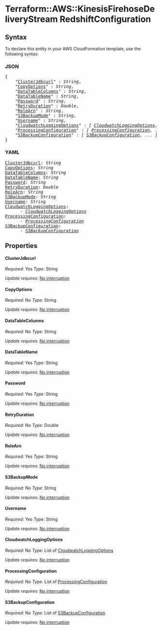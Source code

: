 # Terraform::AWS::KinesisFirehoseDeliveryStream RedshiftConfiguration

## Syntax

To declare this entity in your AWS CloudFormation template, use the following syntax:

### JSON

<pre>
{
    "<a href="#clusterjdbcurl" title="ClusterJdbcurl">ClusterJdbcurl</a>" : <i>String</i>,
    "<a href="#copyoptions" title="CopyOptions">CopyOptions</a>" : <i>String</i>,
    "<a href="#datatablecolumns" title="DataTableColumns">DataTableColumns</a>" : <i>String</i>,
    "<a href="#datatablename" title="DataTableName">DataTableName</a>" : <i>String</i>,
    "<a href="#password" title="Password">Password</a>" : <i>String</i>,
    "<a href="#retryduration" title="RetryDuration">RetryDuration</a>" : <i>Double</i>,
    "<a href="#rolearn" title="RoleArn">RoleArn</a>" : <i>String</i>,
    "<a href="#s3backupmode" title="S3BackupMode">S3BackupMode</a>" : <i>String</i>,
    "<a href="#username" title="Username">Username</a>" : <i>String</i>,
    "<a href="#cloudwatchloggingoptions" title="CloudwatchLoggingOptions">CloudwatchLoggingOptions</a>" : <i>[ <a href="redshiftconfiguration-cloudwatchloggingoptions.md">CloudwatchLoggingOptions</a>, ... ]</i>,
    "<a href="#processingconfiguration" title="ProcessingConfiguration">ProcessingConfiguration</a>" : <i>[ <a href="redshiftconfiguration-processingconfiguration.md">ProcessingConfiguration</a>, ... ]</i>,
    "<a href="#s3backupconfiguration" title="S3BackupConfiguration">S3BackupConfiguration</a>" : <i>[ <a href="redshiftconfiguration-s3backupconfiguration.md">S3BackupConfiguration</a>, ... ]</i>
}
</pre>

### YAML

<pre>
<a href="#clusterjdbcurl" title="ClusterJdbcurl">ClusterJdbcurl</a>: <i>String</i>
<a href="#copyoptions" title="CopyOptions">CopyOptions</a>: <i>String</i>
<a href="#datatablecolumns" title="DataTableColumns">DataTableColumns</a>: <i>String</i>
<a href="#datatablename" title="DataTableName">DataTableName</a>: <i>String</i>
<a href="#password" title="Password">Password</a>: <i>String</i>
<a href="#retryduration" title="RetryDuration">RetryDuration</a>: <i>Double</i>
<a href="#rolearn" title="RoleArn">RoleArn</a>: <i>String</i>
<a href="#s3backupmode" title="S3BackupMode">S3BackupMode</a>: <i>String</i>
<a href="#username" title="Username">Username</a>: <i>String</i>
<a href="#cloudwatchloggingoptions" title="CloudwatchLoggingOptions">CloudwatchLoggingOptions</a>: <i>
      - <a href="redshiftconfiguration-cloudwatchloggingoptions.md">CloudwatchLoggingOptions</a></i>
<a href="#processingconfiguration" title="ProcessingConfiguration">ProcessingConfiguration</a>: <i>
      - <a href="redshiftconfiguration-processingconfiguration.md">ProcessingConfiguration</a></i>
<a href="#s3backupconfiguration" title="S3BackupConfiguration">S3BackupConfiguration</a>: <i>
      - <a href="redshiftconfiguration-s3backupconfiguration.md">S3BackupConfiguration</a></i>
</pre>

## Properties

#### ClusterJdbcurl

_Required_: Yes
_Type_: String

_Update requires_: [No interruption](https://docs.aws.amazon.com/AWSCloudFormation/latest/UserGuide/using-cfn-updating-stacks-update-behaviors.html#update-no-interrupt)

#### CopyOptions

_Required_: No
_Type_: String

_Update requires_: [No interruption](https://docs.aws.amazon.com/AWSCloudFormation/latest/UserGuide/using-cfn-updating-stacks-update-behaviors.html#update-no-interrupt)

#### DataTableColumns

_Required_: No
_Type_: String

_Update requires_: [No interruption](https://docs.aws.amazon.com/AWSCloudFormation/latest/UserGuide/using-cfn-updating-stacks-update-behaviors.html#update-no-interrupt)

#### DataTableName

_Required_: Yes
_Type_: String

_Update requires_: [No interruption](https://docs.aws.amazon.com/AWSCloudFormation/latest/UserGuide/using-cfn-updating-stacks-update-behaviors.html#update-no-interrupt)

#### Password

_Required_: Yes
_Type_: String

_Update requires_: [No interruption](https://docs.aws.amazon.com/AWSCloudFormation/latest/UserGuide/using-cfn-updating-stacks-update-behaviors.html#update-no-interrupt)

#### RetryDuration

_Required_: No
_Type_: Double

_Update requires_: [No interruption](https://docs.aws.amazon.com/AWSCloudFormation/latest/UserGuide/using-cfn-updating-stacks-update-behaviors.html#update-no-interrupt)

#### RoleArn

_Required_: Yes
_Type_: String

_Update requires_: [No interruption](https://docs.aws.amazon.com/AWSCloudFormation/latest/UserGuide/using-cfn-updating-stacks-update-behaviors.html#update-no-interrupt)

#### S3BackupMode

_Required_: No
_Type_: String

_Update requires_: [No interruption](https://docs.aws.amazon.com/AWSCloudFormation/latest/UserGuide/using-cfn-updating-stacks-update-behaviors.html#update-no-interrupt)

#### Username

_Required_: Yes
_Type_: String

_Update requires_: [No interruption](https://docs.aws.amazon.com/AWSCloudFormation/latest/UserGuide/using-cfn-updating-stacks-update-behaviors.html#update-no-interrupt)

#### CloudwatchLoggingOptions

_Required_: No
_Type_: List of <a href="redshiftconfiguration-cloudwatchloggingoptions.md">CloudwatchLoggingOptions</a>

_Update requires_: [No interruption](https://docs.aws.amazon.com/AWSCloudFormation/latest/UserGuide/using-cfn-updating-stacks-update-behaviors.html#update-no-interrupt)

#### ProcessingConfiguration

_Required_: No
_Type_: List of <a href="redshiftconfiguration-processingconfiguration.md">ProcessingConfiguration</a>

_Update requires_: [No interruption](https://docs.aws.amazon.com/AWSCloudFormation/latest/UserGuide/using-cfn-updating-stacks-update-behaviors.html#update-no-interrupt)

#### S3BackupConfiguration

_Required_: No
_Type_: List of <a href="redshiftconfiguration-s3backupconfiguration.md">S3BackupConfiguration</a>

_Update requires_: [No interruption](https://docs.aws.amazon.com/AWSCloudFormation/latest/UserGuide/using-cfn-updating-stacks-update-behaviors.html#update-no-interrupt)

